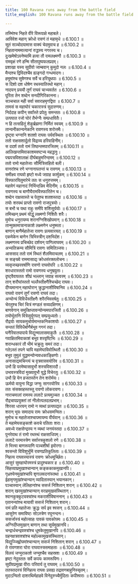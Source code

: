 ```yaml
---
title: 100 Ravana runs away from the battle field
title_english: 100 Ravana runs away from the battle field

---
```

<div class="audioEmbed"  caption="श्रीराम-हरिसीताराममूर्ति-घनपाठिभ्यां वचनम्" src="https://archive.org/download/Ramayana-recitation-Sriram-harisItArAmamUrti-Ghanapaati-v2/Kanda_6/Kanda_6_YK-100-Ravana_runs_away_from_the_battle-field_0.mp3"></div>

तस्मिंश्च निहते वीरे विरूपाक्षे महाबले।  
आविवेश महान् क्रोधो रावणं तं महामृधे ॥ 6.100.1 ॥   
सूतं सञ्चोदयामास वाक्यं चेदमुवाच ह ॥ 6.100.2 ॥   
निहतानाममात्यानां रुद्धस्य नगरस्य च।  
दुःखमेषोऽपनेष्यामि हत्वा तौ रामलक्ष्मणौ ॥ 6.100.3 ॥   
रामवृक्षं रणे हन्मि सीतापुष्पफलप्रदम्।  
प्रशाखा यस्य सुग्रीवो जाम्बवान् कुमुदो नलः ॥ 6.100.4 ॥   
मैन्दश्च द्विविदश्चैव ह्यङ्गदो गन्धमादनः।  
हमूमांश्च सुषेणश्च सर्वे च हरियूथपाः ॥ 6.100.5 ॥   
स दिशो दश धोषेण रथस्यातिरथो महान्।  
नादयन् प्रययौ तूर्णं राघवं चाभ्यवर्तत ॥ 6.100.6 ॥   
पूरिता तेन शब्देन सनदीगिरिकानना।  
सञ्चचाल मही सर्वा सवराहमृगद्विपा ॥ 6.100.7 ॥   
तामसं स महाघोरं चकारास्त्रं सुदारुणम्।  
निर्ददाह कपीन् सर्वांस्ते प्रपेतुः समन्ततः ॥ 6.100.8 ॥   
उत्पपात रजो घोरं तैर्भग्नैः सम्प्रधावितैः।  
न हि तत्सहितुं शेकुर्ब्रह्मणा निर्मितं स्वयम् ॥ 6.100.9 ॥   
तान्यनीकान्यनेकानि रावणस्य शरोत्तमैः।  
दृष्ट्वा भग्नानि शतशो राघवः पर्यवस्थितः ॥ 6.100.10 ॥   
ततो राक्षसशार्दूलो विद्राव्य हरिवाहिनीम्।  
स ददर्श ततो रामं तिष्ठन्तमपारजितम् ॥ 6.100.11 ॥   
आलिखन्तमिवाकाशमवष्टभ्य महद्धनुः।  
पद्मपत्रविशालाक्षं दीर्घबाहुमरिन्दमम् ॥ 6.100.12 ॥   
ततो रामो महातेजाः सौमित्रिसहितो बली।  
वानरांश्च रणे भग्नानापतन्तं च रावणम् ॥ 6.100.13 ॥   
समीक्ष्य राघवो हृष्टो मध्ये जग्राह कार्मुकम् ॥ 6.100.14 ॥   
विस्फारयितुमारेभे ततः स धनुरुत्तमम्।  
महावेगं महानादं निर्भिन्दन्निव मेदिनीम् ॥ 6.100.15 ॥   
रावणस्य च बाणौघैरामविस्फारितेन च।  
शब्देन राक्षसास्ते च पेतुश्च शतशस्तदा ॥ 6.100.16 ॥   
तयोः शरपथं प्राप्तो रावणो राजपुत्रयोः।  
स बभौ च यथा राहुः समीपे शशिसूर्ययोः ॥ 6.100.17 ॥   
तमिच्छन् प्रथमं योद्धुं लक्ष्मणो निशितैः शरैः।  
मुमोच धनुरायम्य शरानग्निशिखोपमान् ॥ 6.100.18 ॥   
तान्मुक्तमात्रानाकाशे लक्ष्मणेन धनुष्मता।  
बाणान् बाणैर्महातेजा रावणः प्रत्यवारयत् ॥ 6.100.19 ॥   
एकमेकेन बाणेन त्रिभिस्त्रीन् दशभिर्दश।  
लक्ष्मणस्य प्रचिच्छेद दर्शयन् पाणिलाघवम् ॥ 6.100.20 ॥   
अभ्यतिक्रम्य सौमित्रिं रावणः समितिञ्जयः।  
आससाद ततो रामं स्थितं शैलमिवाचलम् ॥ 6.100.21 ॥   
स सङ्ख्ये राममासाद्य क्रोधसंरक्तलोचनः।  
व्यसृजच्छरवर्षाणि रावणो राघवोपरि ॥ 6.100.22 ॥   
शरधारास्ततो रामो रावणस्य धनुश्च्युताः।  
दृष्ट्वैवापततः शीघ्रं भल्लान् जग्राह सत्वरम् ॥ 6.100.23 ॥   
तान् शरौघांस्ततो भल्लैस्तीक्ष्णैश्चिच्छेद राघवः।  
दीप्यमानान् महाघोरान् क्रुद्धानाशीविषानिव ॥ 6.100.24 ॥   
राघवो रावणं तूर्णं रावणो राघवं तदा।  
अन्योन्यं विविधैस्तीक्ष्णैः शरैरभिववर्षतुः ॥ 6.100.25 ॥   
चेरतुश्च चिरं चित्रं मण्डलं सव्यदक्षिणम्।  
बाणवेगान् समुत्क्षिप्तावन्योन्यमपारजितौ ॥ 6.100.26 ॥   
तयोर्भूतानि वित्रेसुर्युगपत् सम्प्रयुध्यतोः।  
रौद्रयोः सायकमुचोर्यमान्तकनिकाशयोः ॥ 6.100.27 ॥   
सन्ततं विविधैर्बाणैर्बभूव गगनं तदा।  
घनैरिवातपापाये विद्युन्मालासमाकुलैः ॥ 6.100.28 ॥   
गवाक्षितमिवाकाशं बभूव शरवृष्टिभिः ॥ 6.100.29 ॥   
शरान्धकारं तौ भीमं चक्रुतुः समरं तदा।  
गतेऽस्तं तपने चापि महामेघाविवोत्थितौ ॥ 6.100.30 ॥   
बभूव तुमुलं युद्धमन्योन्यवधकाङ्क्षिणोः।  
अनासाद्यमचिन्त्यं च वृत्रवासवयोरिव ॥ 6.100.31 ॥   
उभौ हि परमेष्वासावुभौ शस्त्रविशारदौ।  
उभावस्त्रविदां मुख्यावुभौ युद्धे विचेरतुः ॥ 6.100.32 ॥   
उभौ हि येन व्रजतस्तेन तेन शरोर्मयः।  
ऊर्मयो वायुना विद्धा जग्मुः सागरयोरिव ॥ 6.100.33 ॥   
ततः संसक्तहस्तस्तु रावणो लोकरावणः।  
नाराचमालां रामस्य ललाटे प्रत्यमुञ्चत ॥ 6.100.34 ॥   
रौद्रचापप्रयुक्तां तां नीलोत्पलदलप्रभाम्।  
शिरसा धारयन् रामो न व्यथां प्रत्यपद्यत ॥ 6.100.35 ॥   
शरान् भूयः समादाय रामः क्रोधसमन्वितः।  
मुमोच च महातेजाश्चापमायम्य वीर्यवान् ॥ 6.100.36 ॥   
ते महामेघसङ्काशे कवचे पतिताः शराः।  
अवध्ये राक्षसेन्द्रस्य न व्यथां जनयंस्तदा ॥ 6.100.37 ॥   
पुनरेवाथ तं रामो रथस्थं राक्षसाधिपम्।  
ललाटे परमास्त्रेण सर्वास्त्रकुशलो रणे ॥ 6.100.38 ॥   
ते भित्त्वा बाणरूपाणि पञ्चशीर्षा इवोरगाः।  
श्वसन्तो विविशुर्भूमिं रावणप्रतिकूलिताः ॥ 6.100.39 ॥   
निहत्य राघवस्यास्त्रं रावणः क्रोधमूर्च्छितः।  
आसुरं सुमहाघोरमस्त्रं प्रादुश्चकार ह ॥ 6.100.40 ॥   
सिंहव्याघ्रमुखाश्चान्यान् कङ्ककाकमुखानपि।  
गृध्रश्येनमुखांश्चापि शृगालवदनांस्तथा ॥ 6.100.41 ॥   
ईहामृगमुखांश्चान्यान् व्यादितास्यान् भयानकान्।  
पञ्चास्यान् लेलिहानांश्च ससर्ज निशितान् शरान् ॥ 6.100.42 ॥   
शरान् खरमुखांश्चान्यान् वराहमुखसंस्थितान्।  
श्वानकुक्कुटवक्त्रांश्च मकराशीविषाननान् ॥ 6.100.43 ॥   
एतानन्यांश्च मायावी ससर्ज निशितान् शरान्।  
रामं प्रति महातेजाः क्रुद्धः सर्प इव श्वसन् ॥ 6.100.44 ॥   
आसुरेण समाविष्टः सोऽस्त्रेण रघुनन्दनः।  
ससर्जास्त्रं महोत्साहः पावकं पावकोपमः ॥ 6.100.45 ॥   
अग्निदीप्तमुखान् बाणान् तथा सूर्यमुखानपि।  
चन्द्रार्धचन्द्रवक्त्रांश्च धूमकेतुमुखानपि ॥ 6.100.46 ॥   
ग्रहनक्षत्रवक्त्रांश्च महोल्कामुखसंस्थितान्।  
विद्युज्जिह्वोपमांश्चान्यान् ससर्ज निशितान् शरान् ॥ 6.100.47 ॥   
ते रावणशरा घोरा राघवास्त्रसमाहताः ॥ 6.100.48 ॥   
विलयं जग्मुराकाशे जग्मुश्चैव सहस्रशः ॥ 6.100.49 ॥   
हृष्टा नेदुस्ततः सर्वे कपयः कामरूपिणः।  
सुग्रीवप्रमुखा वीराः परिवार्य तु राघवम् ॥ 6.100.50 ॥   
ततस्तदस्त्रं विनिहत्य राघवः प्रसह्य तद्रावणबाहुनिस्सृतम्।  
मुदाऽन्वितो दाशरथिर्महाहवे विनेदुरुच्चैर्मुदिताः कपीश्वराः ॥ 6.100.51 ॥   